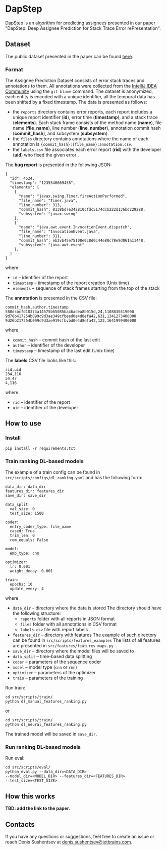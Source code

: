 # DapStep

DapStep is an algorithm for predicting assignees presented in our paper "DapStep: Deep Assignee Prediction for Stack Trace Error rePresentation".

## Dataset

The public dataset presented in the paper can be found [here](https://zenodo.org/record/5833738).

### Format 

The Assignee Prediction Dataset consists of error stack traces and annotations to them. All annotations were collected from the [IntelliJ IDEA Community](https://github.com/JetBrains/intellij-community) using the ```git blame``` command. The dataset is anonymized, each entity is encoded with a unique identifier, all the temporal data has been shifted by a fixed timestamp. The data is presented as follows: 

- the ```reports``` directory contains error reports, each report includes a unique report identifier (**id**), error time (**timestamp**), and a stack trace (**elements**). Each stack frame consists of the method name (**name**), file name (**file_name**), line number (**line_number**), annotation commit hash (**commit_hash**), and subsystem (**subsystem**).
- the ```files``` directory contains annotations where the name of each annotation is ```{commit_hash}:{file_name}:annotation.csv```.
- the ```labels.csv``` file associates each error report (**rid**) with the developer (**uid**) who fixed the given error  .

The **bug report** is presented in the following JSON:
```
{
  "id": 4524,
  "timestamp": "1235540669458",
  "elements": [
    {
      "name": "javax.swing.Timer.fireActionPerformed",
      "file_name": "Timer.java",
      "line_number": 313,
      "commit_hash": 8138bd7e342810cfdc5174dcb222d136bd229288,
      "subsystem": "javax.swing"
    },
    {
      "name": "java.awt.event.InvocationEvent.dispatch",
      "file_name": "InvocationEvent.java",
      "line_number": 311,
      "commit_hash": eb2vb45e75108e0c8d0c44e80c78e9d061a11448,
      "subsystem": "java.awt.event"
    },
  ]
}
```
where
- `id` – identifier of the report
- `timestamp` – timestamp of the report creation (Unix time)
- `elements` – sequence of stack frames starting from the top of the stack

The **annotation** is presented in the CSV file: 
```
commit_hash,author,timestamp
580dsbcfd18374a14575b65085ba46adea8b015d,24,1108830319000
9d78b417254b099c9d3ae349cfbeed0e4d8efa42,631,1341273406000
9d26b217254b099c9d3ae919cfbvbd0e4d8efa42,123,1641999406000
```
where 
- `commit_hash` – commit hash of the last edit
- `author` – identifier of the developer
- `timestamp` – timestamp of the last edit (Unix time)

The **labels** CSV file looks like this:
```
rid,uid
234,116
54,47
4,116
```
where 
- `rid` – identifier of the report
- `uid` – identifier of the developer

## How to use

### Install
```
pip install -r requirements.txt
```

### Train ranking DL-based models

The example of a train config can be found in ```src/scripts/configs/dl_ranking.yaml``` and has the following form:
```
data_dir: data_dir
features_dir: features_dir
save_dir: save_dir

data_split:
  val_size: 0
  test_size: 1500

coder:
  entry_coder_type: file_name
  cased: True
  trim_len: 0
  rem_equals: False

model:
  emb_type: cnn

optimizer:
  lr: 0.001
  weight_decay: 0.001

train:
  epochs: 10
  update_every: 4
```
where 
- `data_dir` – directory where the data is stored 
  The directory should have the following structure: 
  - `reports` folder with all reports in JSON format 
  - `files` folder with all annotations in CSV format
  - `labels.csv` file with report labels
- `features_dir` – directory with features
  The example of such directory can be found in ```src/scripts/features_examples```
  The lists of all features are presented in ```src/features/features_maps.py```
- `save_dir` – directory where the model files will be saved to
- `data_split` – time-based data splitting
- `coder` – parameters of the sequence coder 
- `model` – model type (```cnn``` or ```rnn```)
- `optimizer` – parameters of the optimizer
- `train` – parameters of the training

Run train: 
```
cd src/scripts/train/
python dl_manual_features_ranking.py
```
or 
```
cd src/scripts/train/
python dl_neural_features_ranking.py
```

The trained model will be saved in ```save_dir```.

### Run ranking DL-based models

Run eval: 

```
cd src/scripts/eval/
python eval.py --data_dir=<DATA_DIR> 
--model_dir=<MODEL_DIR> --features_dir=<FEATURES_DIR> 
--test_size=<TEST_SIZE>
```

## How this works

**TBD: add the link to the paper.**

## Contacts

If you have any questions or suggestions, feel free to create an issue or reach Denis Sushentsev at [denis.sushentsev@jetbrains.com](mailto:denis.sushentsev@jetbrains.com).
